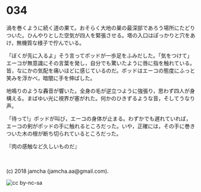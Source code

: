 # 034

渦を巻くように続く道の果て。おそらく大地の巣の最深部であろう場所にたどりついた。ひんやりとした空気が四人を緊張させる。塔の入口はぽっかりと穴をあけ，無機質な様子で佇んでいる。  

「ぼくが先に入るよ」そう言ってポッドが一歩足をふみだした。「気をつけて」エーコが無意識にその言葉を発し，自分でも驚いたように唇に指を触れている。皆，なにかの気配を痛いほどに感じているのだ。ポッドはエーコの態度にふっと笑みを浮かべ，暗闇に手を伸ばした。  

地鳴りのような轟音が響いた。全身の毛が逆立つように強張り，思わず四人が身構える。まばゆい光に視界が塞がれた。何かのひきずるような音，そしてうなり声。  

「待って!」ポッドが叫び，エーコの身体が止まる。わずかでも遅れていれば，エーコの剣がポッドの手に触れるところだった。いや，正確には，その手に巻きついた木の根が断ち切られているところだった。  

『肉の感触など久しいものだ』  

<br>  
<br>  
(c) 2018 jamcha (jamcha.aa@gmail.com).  

![cc by-nc-sa](http://i.creativecommons.org/l/by-nc-sa/4.0/88x31.png)